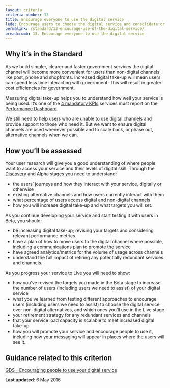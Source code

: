 ```yaml
---
layout: criteria
criteria-number: 13
title: Encourage everyone to use the digital service
lede: Encourage users to choose the digital service and consolidate or phase out existing alternative channels where appropriate.
permalink: /standard/13-encourage-use-of-the-digital-service/
breadcrumb: 13. Encourage everyone to use the digital service
---
```


## Why it’s in the Standard

As we build simpler, clearer and faster government services the digital channel will become more convenient for users than non-digital channels like post, phone and shopfronts. Increased digital take-up will mean users can spend less time interacting with government. This will result in greater cost efficiencies for government. 

Measuring digital take-up helps you to understand how well your service is being used. It’s one of the [4 mandatory KPIs](/standard/measuring-performance/) services must report on the [Performance Dashboard](/our-work/performance/).

We still need to help users who are unable to use digital channels and provide support to those who need it. But we want to ensure digital channels are used whenever possible and to scale back, or phase out, alternative channels when we can.

## How you’ll be assessed

Your user research will give you a good understanding of where people want to access your service and their levels of digital skill. Through the [Discovery](/standard/service-design-and-delivery-process/discovery/) and Alpha stages you need to understand:

- the users’ journeys and how they interact with your service, digitally or otherwise
- existing alternative channels and how users currently interact with them
- what percentage of users access digital and non-digital channels
- how you will increase digital take-up and what targets you will set.

As you continue developing your service and start testing it with users in Beta, you should:

- be increasing digital take-up; revising your targets and considering relevant performance metrics
- have a plan of how to move users to the digital channel where possible, including a communications plan to promote the service
- have agreed analytics/metrics for the volume of usage across channels
- understand the full impact of retiring any potentially redundant services and channels.

As you progress your service to Live you will need to show:

- how you’ve revised the targets you made in the Beta stage to increase the number of users (including users we need to assist) of your digital service
- what you’ve learned from testing different approaches to encourage users (including users we need to assist) to choose the digital service over non-digital alternatives, and which ones you’ll use in the Live stage
- your retirement strategy for any redundant services and channels
- that your service load capacity is scalable to meet increased digital take-up
- how you will promote your service and encourage people to use it, including how your messaging will appear in places where the users will see it.

## Guidance related to this criterion
[GDS - Encouraging people to use your digital service](https://www.gov.uk/service-manual/helping-people-to-use-your-service/encouraging-people-to-use-your-digital-service)

**Last updated**: 6 May 2016
